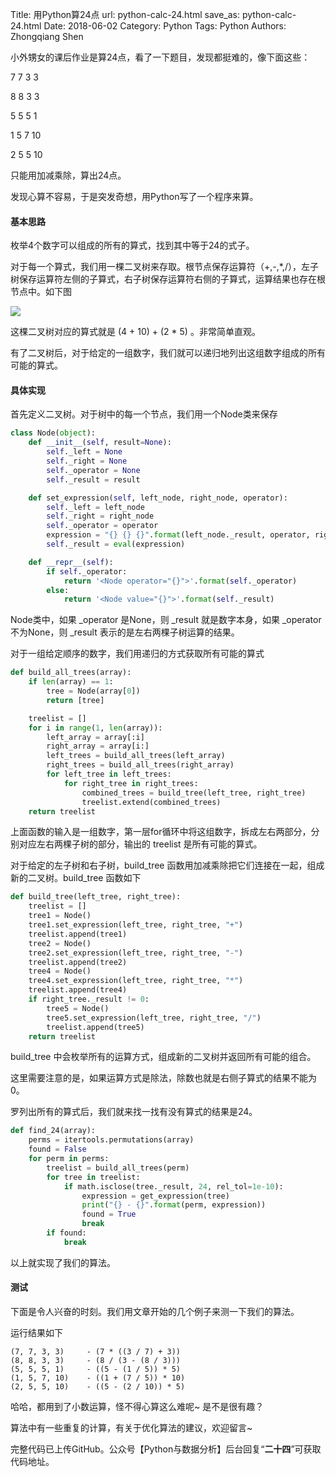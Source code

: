 Title: 用Python算24点
url: python-calc-24.html
save_as: python-calc-24.html
Date: 2018-06-02
Category: Python
Tags: Python
Authors: Zhongqiang Shen

小外甥女的课后作业是算24点，看了一下题目，发现都挺难的，像下面这些：

7  7  3  3

8  8  3  3

5  5  5  1

1  5  7  10

2  5  5  10

只能用加减乘除，算出24点。

发现心算不容易，于是突发奇想，用Python写了一个程序来算。

#### 基本思路

枚举4个数字可以组成的所有的算式，找到其中等于24的式子。

对于每一个算式，我们用一棵二叉树来存取。根节点保存运算符（+,-,*,/），左子树保存运算符左侧的子算式，右子树保存运算符右侧的子算式，运算结果也存在根节点中。如下图




![]({static}/images/v2-76bec4dc034124082b813a71e333e030_b.jpg)




这棵二叉树对应的算式就是 (4 + 10) + (2 * 5) 。非常简单直观。

有了二叉树后，对于给定的一组数字，我们就可以递归地列出这组数字组成的所有可能的算式。




#### 具体实现

首先定义二叉树。对于树中的每一个节点，我们用一个Node类来保存

```python
class Node(object):
    def __init__(self, result=None):
        self._left = None
        self._right = None
        self._operator = None
        self._result = result

    def set_expression(self, left_node, right_node, operator):
        self._left = left_node
        self._right = right_node
        self._operator = operator
        expression = "{} {} {}".format(left_node._result, operator, right_node._result)
        self._result = eval(expression)

    def __repr__(self):
        if self._operator:
            return '<Node operator="{}">'.format(self._operator)
        else:
            return '<Node value="{}">'.format(self._result)

```

Node类中，如果 \_operator 是None，则 \_result 就是数字本身，如果 \_operator 不为None，则 \_result 表示的是左右两棵子树运算的结果。




对于一组给定顺序的数字，我们用递归的方式获取所有可能的算式

```python
def build_all_trees(array):
    if len(array) == 1:
        tree = Node(array[0])
        return [tree]

    treelist = []
    for i in range(1, len(array)):
        left_array = array[:i]
        right_array = array[i:]
        left_trees = build_all_trees(left_array)
        right_trees = build_all_trees(right_array)
        for left_tree in left_trees:
            for right_tree in right_trees:
                combined_trees = build_tree(left_tree, right_tree)
                treelist.extend(combined_trees)
    return treelist

```

上面函数的输入是一组数字，第一层for循环中将这组数字，拆成左右两部分，分别对应左右两棵子树的部分，输出的 treelist 是所有可能的算式。

对于给定的左子树和右子树，build\_tree 函数用加减乘除把它们连接在一起，组成新的二叉树。build\_tree 函数如下

```python
def build_tree(left_tree, right_tree):
    treelist = []
    tree1 = Node()
    tree1.set_expression(left_tree, right_tree, "+")
    treelist.append(tree1)
    tree2 = Node()
    tree2.set_expression(left_tree, right_tree, "-")
    treelist.append(tree2)
    tree4 = Node()
    tree4.set_expression(left_tree, right_tree, "*")
    treelist.append(tree4)
    if right_tree._result != 0:
        tree5 = Node()
        tree5.set_expression(left_tree, right_tree, "/")
        treelist.append(tree5)
    return treelist

```

build\_tree 中会枚举所有的运算方式，组成新的二叉树并返回所有可能的组合。

这里需要注意的是，如果运算方式是除法，除数也就是右侧子算式的结果不能为0。




罗列出所有的算式后，我们就来找一找有没有算式的结果是24。

```python
def find_24(array):
    perms = itertools.permutations(array)
    found = False
    for perm in perms:
        treelist = build_all_trees(perm)
        for tree in treelist:
            if math.isclose(tree._result, 24, rel_tol=1e-10):
                expression = get_expression(tree)
                print("{} - {}".format(perm, expression))
                found = True
                break
        if found:
            break

```

以上就实现了我们的算法。




#### 测试

下面是令人兴奋的时刻。我们用文章开始的几个例子来测一下我们的算法。

运行结果如下

```text
(7, 7, 3, 3)     - (7 * ((3 / 7) + 3))
(8, 8, 3, 3)     - (8 / (3 - (8 / 3)))
(5, 5, 5, 1)     - ((5 - (1 / 5)) * 5)
(1, 5, 7, 10)    - ((1 + (7 / 5)) * 10)
(2, 5, 5, 10)    - ((5 - (2 / 10)) * 5)

```

哈哈，都用到了小数运算，怪不得心算这么难呢~ 是不是很有趣？




算法中有一些重复的计算，有关于优化算法的建议，欢迎留言~




完整代码已上传GitHub。公众号【Python与数据分析】后台回复“**二十四**”可获取代码地址。



